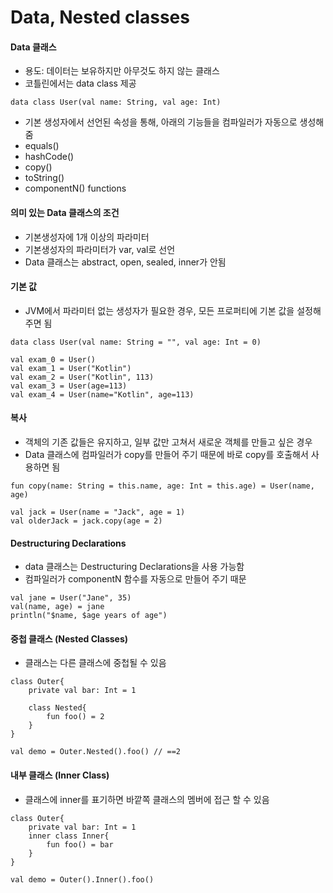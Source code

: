 # Data, Nested classes

#### Data 클래스
- 용도: 데이터는 보유하지만 아무것도 하지 않는 클래스
- 코틀린에서는 data class 제공
```
data class User(val name: String, val age: Int)
```
- 기본 생성자에서 선언된 속성을 통해, 아래의 기능들을 컴파일러가 자동으로 생성해줌
 - equals()
 - hashCode()
 - copy()
 - toString()
 - componentN() functions

#### 의미 있는 Data 클래스의 조건
- 기본생성자에 1개 이상의 파라미터
- 기본생성자의 파라미터가 var, val로 선언
- Data 클래스는 abstract, open, sealed, inner가 안됨

#### 기본 값
- JVM에서 파라미터 없는 생성자가 필요한 경우, 모든 프로퍼티에 기본 값을 설정해 주면 됨

```
data class User(val name: String = "", val age: Int = 0)

val exam_0 = User()
val exam_1 = User("Kotlin")
val exam_2 = User("Kotlin", 113)
val exam_3 = User(age=113)
val exam_4 = User(name="Kotlin", age=113)
```

#### 복사
- 객체의 기존 값들은 유지하고, 일부 값만 고쳐서 새로운 객체를 만들고 싶은 경우
- Data 클래스에 컴파일러가 copy를 만들어 주기 때문에 바로 copy를 호출해서 사용하면 됨

```
fun copy(name: String = this.name, age: Int = this.age) = User(name, age)
```
```
val jack = User(name = "Jack", age = 1)
val olderJack = jack.copy(age = 2)
```

#### Destructuring Declarations
- data 클래스는 Destructuring Declarations을 사용 가능함
- 컴파일러가 componentN 함수를 자동으로 만들어 주기 때문

```
val jane = User("Jane", 35)
val(name, age) = jane
println("$name, $age years of age")
```

#### 중첩 클래스 (Nested Classes)
- 클래스는 다른 클래스에 중첩될 수 있음

```
class Outer{
	private val bar: Int = 1
    
    class Nested{
    	fun foo() = 2
    }
}

val demo = Outer.Nested().foo() // ==2
```

#### 내부 클래스 (Inner Class)
- 클래스에 inner를 표기하면 바깥쪽 클래스의 멤버에 접근 할 수 있음

```
class Outer{
	private val bar: Int = 1
    inner class Inner{
    	fun foo() = bar
    }
}

val demo = Outer().Inner().foo()
```


